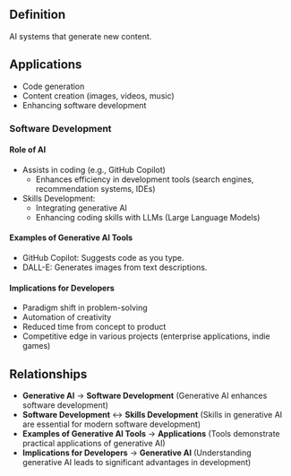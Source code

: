 ## Definition
AI systems that generate new content.

## Applications
- Code generation
- Content creation (images, videos, music)
- Enhancing software development
### Software Development
#### Role of AI
- Assists in coding (e.g., GitHub Copilot)
	- Enhances efficiency in development tools (search engines, recommendation systems, IDEs) 
- Skills Development:
	- Integrating generative AI
	- Enhancing coding skills with LLMs (Large Language Models)
#### Examples of Generative AI Tools
- GitHub Copilot: Suggests code as you type.
- DALL-E: Generates images from text descriptions.
#### Implications for Developers
- Paradigm shift in problem-solving
- Automation of creativity
- Reduced time from concept to product
- Competitive edge in various projects (enterprise applications, indie games)

## Relationships
- **Generative AI** → **Software Development** (Generative AI enhances software development)
- **Software Development** ↔ **Skills Development** (Skills in generative AI are essential for modern software development)
- **Examples of Generative AI Tools** → **Applications** (Tools demonstrate practical applications of generative AI)
- **Implications for Developers** → **Generative AI** (Understanding generative AI leads to significant advantages in development)